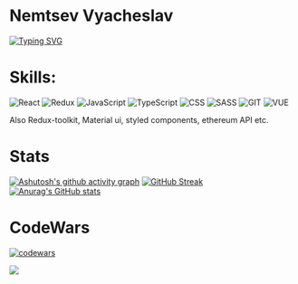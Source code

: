 

# Nemtsev Vyacheslav
[![Typing SVG](https://readme-typing-svg.herokuapp.com?color=%2336BCF7&lines=I+am+frontend+developer)](https://git.io/typing-svg)

# Skills:  
![React](https://img.shields.io/badge/-React-purple?style=for-the-badge&logo=react)
![Redux](https://img.shields.io/badge/-Redux-purple?style=for-the-badge&logo=redux)
![JavaScript](https://img.shields.io/badge/-JavaScript-purple?style=for-the-badge&logo=JavaScript)
![TypeScript](https://img.shields.io/badge/-TypeScript-purple?style=for-the-badge&logo=TypeScript)
![CSS](https://img.shields.io/badge/-CSS-purple?style=for-the-badge&logo=css)
![SASS](https://img.shields.io/badge/-SCSS-purple?style=for-the-badge&logo=SASS)
![GIT](https://img.shields.io/badge/-GIT-purple?style=for-the-badge&logo=git)
![VUE](https://img.shields.io/badge/-VUE-purple?style=for-the-badge&logo=vue)


<div>
    Also Redux-toolkit, Material ui, styled components, ethereum API etc.
</div>

# Stats
[![Ashutosh's github activity graph](https://activity-graph.herokuapp.com/graph?username=viachesslove)](https://github.com/ashutosh00710/github-readme-activity-graph)
[![GitHub Streak](https://github-readme-streak-stats.herokuapp.com/?user=ViaChessLove)](https://git.io/streak-stats)
[![Anurag's GitHub stats](https://github-readme-stats.vercel.app/api?username=viachesslove)](https://github.com/anuraghazra/github-readme-stats)
# CodeWars
[![codewars](https://www.codewars.com/users/ViaChessLove/badges/large)](https://www.codewars.com/users/ViaChessLove)


![](https://komarev.com/ghpvc/?username=your-github-username)


